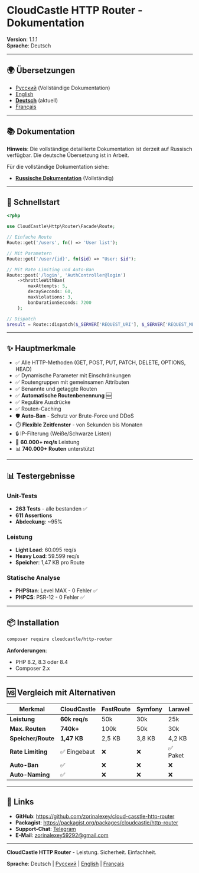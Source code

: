 # CloudCastle HTTP Router - Dokumentation

**Version**: 1.1.1  
**Sprache**: Deutsch

---

## 🌍 Übersetzungen

- [Русский](../../ru/documentation/README.md) (Vollständige Dokumentation)
- [English](../../en/documentation/README.md)
- **[Deutsch](README.md)** (aktuell)
- [Français](../../fr/documentation/README.md)

---

## 📚 Dokumentation

**Hinweis**: Die vollständige detaillierte Dokumentation ist derzeit auf Russisch verfügbar. Die deutsche Übersetzung ist in Arbeit.

Für die vollständige Dokumentation siehe:
- **[Russische Dokumentation](../../ru/documentation/README.md)** (Vollständig)

---

## 🚀 Schnellstart

```php
<?php

use CloudCastle\Http\Router\Facade\Route;

// Einfache Route
Route::get('/users', fn() => 'User list');

// Mit Parametern
Route::get('/user/{id}', fn($id) => "User: $id");

// Mit Rate Limiting und Auto-Ban
Route::post('/login', 'AuthController@login')
    ->throttleWithBan(
        maxAttempts: 5,
        decaySeconds: 60,
        maxViolations: 3,
        banDurationSeconds: 7200
    );

// Dispatch
$result = Route::dispatch($_SERVER['REQUEST_URI'], $_SERVER['REQUEST_METHOD']);
```

---

## ✨ Hauptmerkmale

- ✅ Alle HTTP-Methoden (GET, POST, PUT, PATCH, DELETE, OPTIONS, HEAD)
- ✅ Dynamische Parameter mit Einschränkungen
- ✅ Routengruppen mit gemeinsamen Attributen
- ✅ Benannte und getaggte Routen
- ✅ **Automatische Routenbenennung** 🆕
- ✅ Reguläre Ausdrücke
- ✅ Routen-Caching
- 🛡️ **Auto-Ban** - Schutz vor Brute-Force und DDoS
- ⏱️ **Flexible Zeitfenster** - von Sekunden bis Monaten
- 🔒 IP-Filterung (Weiße/Schwarze Listen)
- 🚀 **60.000+ req/s** Leistung
- 📊 **740.000+ Routen** unterstützt

---

## 📊 Testergebnisse

### Unit-Tests
- **263 Tests** - alle bestanden ✅
- **611 Assertions**
- **Abdeckung**: ~95%

### Leistung
- **Light Load**: 60.095 req/s
- **Heavy Load**: 59.599 req/s
- **Speicher**: 1,47 KB pro Route

### Statische Analyse
- **PHPStan**: Level MAX - 0 Fehler ✅
- **PHPCS**: PSR-12 - 0 Fehler ✅

---

## 📦 Installation

```bash
composer require cloudcastle/http-router
```

**Anforderungen**:
- PHP 8.2, 8.3 oder 8.4
- Composer 2.x

---

## 🆚 Vergleich mit Alternativen

| Merkmal | CloudCastle | FastRoute | Symfony | Laravel |
|---------|-------------|-----------|---------|---------|
| **Leistung** | **60k req/s** | 50k | 30k | 25k |
| **Max. Routen** | **740k+** | 100k | 50k | 30k |
| **Speicher/Route** | **1,47 KB** | 2,5 KB | 3,8 KB | 4,2 KB |
| **Rate Limiting** | ✅ Eingebaut | ❌ | ❌ | ✅ Paket |
| **Auto-Ban** | ✅ | ❌ | ❌ | ❌ |
| **Auto-Naming** | ✅ | ❌ | ❌ | ❌ |

---

## 🔗 Links

- **GitHub**: https://github.com/zorinalexey/cloud-casstle-http-router
- **Packagist**: https://packagist.org/packages/cloudcastle/http-router
- **Support-Chat**: [Telegram](https://t.me/cloud_castle_news)
- **E-Mail**: zorinalexey59292@gmail.com

---

**CloudCastle HTTP Router** - Leistung. Sicherheit. Einfachheit.

**Sprache**: Deutsch | [Русский](../../ru/documentation/README.md) | [English](../../en/documentation/README.md) | [Français](../../fr/documentation/README.md)

